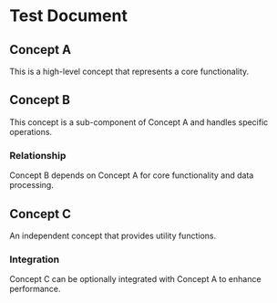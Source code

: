 # Test Document

## Concept A
This is a high-level concept that represents a core functionality.

## Concept B
This concept is a sub-component of Concept A and handles specific operations.

### Relationship
Concept B depends on Concept A for core functionality and data processing.

## Concept C
An independent concept that provides utility functions.

### Integration
Concept C can be optionally integrated with Concept A to enhance performance.
